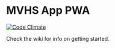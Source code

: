 # MVHS App PWA

[![Code Climate](https://codeclimate.com/github/mvhs-apps/mvhs-app-pwa/badges/gpa.svg)](https://codeclimate.com/github/mvhs-apps/mvhs-app-pwa)

Check the wiki for info on getting started.
